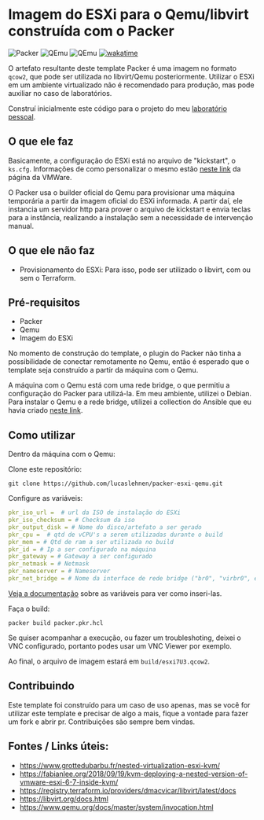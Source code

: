 # Imagem do ESXi para o Qemu/libvirt construída com o Packer 

![Packer](https://img.shields.io/badge/Packer->%3D1.7.8-blue?logo=packer&logoColor=white)
![QEmu](https://img.shields.io/badge/QEmu->%3D5.2-red?logo=packer&logoColor=white)
![QEmu](https://img.shields.io/badge/ESXi-7.U3-green?logo=VMWare&logoColor=white)
[![wakatime](https://wakatime.com/badge/github/lucaslehnen/packer-esxi-qemu.svg)](https://wakatime.com/badge/github/lucaslehnen/packer-esxi-qemu)


O artefato resultante deste template Packer é uma imagem no formato `qcow2`, 
que pode ser utilizada no libvirt/Qemu posteriormente. Utilizar o ESXi em um ambiente virtualizado não é recomendado para produção, mas pode auxiliar no caso de laboratórios.

Construí inicialmente este código para o projeto do meu [laboratório pessoal](https://github.com/lucaslehnen/homelab).

## O que ele faz

Basicamente, a configuração do ESXi está no arquivo de "kickstart", o `ks.cfg`. Informações de como personalizar o mesmo estão [neste link](https://docs.vmware.com/en/VMware-vSphere/7.0/com.vmware.esxi.upgrade.doc/GUID-61A14EBB-5CF3-43EE-87EF-DB8EC6D83698.html) da página da VMWare.

O Packer usa o builder oficial do Qemu para provisionar uma máquina temporária a partir da imagem oficial do ESXi informada. A partir daí, ele instancia um servidor http para prover o arquivo de kickstart e envia teclas para a instância, realizando a instalação sem a necessidade de intervenção manual.

## O que ele não faz

- Provisionamento do ESXi: Para isso, pode ser utilizado o libvirt, com ou sem o Terraform.

## Pré-requisitos

- Packer 
- Qemu
- Imagem do ESXi

No momento de construção do template, o plugin do Packer não tinha a possibilidade de conectar remotamente no Qemu, então é esperado que o template seja construído a partir da máquina com o Qemu.

A máquina com o Qemu está com uma rede bridge, o que permitiu a configuração do Packer para utilizá-la.
Em meu ambiente, utilizei o Debian. Para instalar o Qemu e a rede bridge, utilizei a collection do Ansible que eu havia criado [neste link](https://github.com/lucaslehnen/tchecode.libvirt).

## Como utilizar 

Dentro da máquina com o Qemu:

Clone este repositório:
```
git clone https://github.com/lucaslehnen/packer-esxi-qemu.git
```

Configure as variáveis:

```yaml
pkr_iso_url =  # url da ISO de instalação do ESXi
pkr_iso_checksum = # Checksum da iso
pkr_output_disk = # Nome do disco/artefato a ser gerado
pkr_cpu =  # qtd de vCPU's a serem utilizadas durante o build
pkr_mem = # Qtd de ram a ser utilizada no build
pkr_id = # Ip a ser configurado na máquina
pkr_gateway = # Gateway a ser configurado
pkr_netmask = # Netmask
pkr_nameserver = # Nameserver
pkr_net_bridge = # Nome da interface de rede bridge ("br0", "virbr0", etc)
```

[Veja a documentação](https://www.packer.io/guides/hcl/variables) sobre as variáveis para ver como inseri-las.

Faça o build:
```
packer build packer.pkr.hcl
```

Se quiser acompanhar a execução, ou fazer um troubleshoting,  deixei o VNC configurado, portanto podes usar um VNC Viewer por exemplo. 

Ao final, o arquivo de imagem estará em `build/esxi7U3.qcow2`.

## Contribuindo

Este template foi construído para um caso de uso apenas, mas se você for utilizar este template e precisar de algo a mais, fique a vontade para fazer um fork e abrir pr. Contribuições são sempre bem vindas.

## Fontes / Links úteis:

- https://www.grottedubarbu.fr/nested-virtualization-esxi-kvm/
- https://fabianlee.org/2018/09/19/kvm-deploying-a-nested-version-of-vmware-esxi-6-7-inside-kvm/
- https://registry.terraform.io/providers/dmacvicar/libvirt/latest/docs
- https://libvirt.org/docs.html
- https://www.qemu.org/docs/master/system/invocation.html